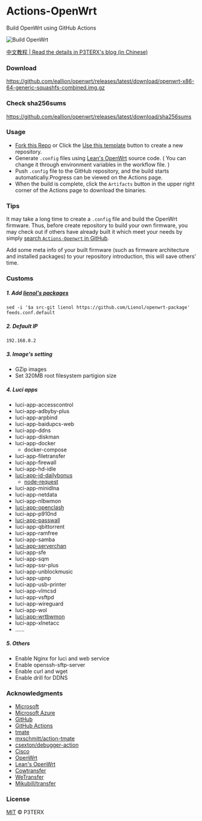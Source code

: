 # Actions-OpenWrt

Build OpenWrt using GitHub Actions

![Build OpenWrt](https://github.com/eallion/openwrt/workflows/Build%20OpenWrt/badge.svg)

[中文教程 | Read the details in P3TERX's blog (in Chinese)](https://p3terx.com/archives/build-openwrt-with-github-actions.html)

### Download

<https://github.com/eallion/openwrt/releases/latest/download/openwrt-x86-64-generic-squashfs-combined.img.gz>

### Check sha256sums

<https://github.com/eallion/openwrt/releases/latest/download/sha256sums>

### Usage

- [Fork this Repo](https://github.com/eallion/openwrt) or Click the [Use this template](https://github.com/P3TERX/Actions-OpenWrt/generate) button to create a new repository.
- Generate `.config` files using [Lean's OpenWrt](https://github.com/coolsnowwolf/lede) source code. ( You can change it through environment variables in the workflow file. )
- Push `.config` file to the GitHub repository, and the build starts automatically.Progress can be viewed on the Actions page.
- When the build is complete, click the `Artifacts` button in the upper right corner of the Actions page to download the binaries.

### Tips

It may take a long time to create a `.config` file and build the OpenWrt firmware. Thus, before create repository to build your own firmware, you may check out if others have already built it which meet your needs by simply [search `Actions-Openwrt` in GitHub](https://github.com/search?q=Actions-openwrt).

Add some meta info of your built firmware (such as firmware architecture and installed packages) to your repository introduction, this will save others' time.

### Customs

##### 1. Add [lienol's packages](https://github.com/Lienol/openwrt-package)
```
sed -i '$a src-git lienol https://github.com/Lienol/openwrt-package' feeds.conf.default
```

##### 2. Default IP
```
192.168.0.2
```

##### 3. Image's setting
- GZip images	
- Set 320MB root filesystem partigion size

##### 4. Luci apps
- luci-app-accesscontrol	
- luci-app-adbyby-plus	
- luci-app-arpbind	
- luci-app-baidupcs-web	
- luci-app-ddns	
- luci-app-diskman	
- luci-app-docker	
  - docker-compose
- luci-app-filetransfer	
- luci-app-firewall	
- luci-app-hd-idle	
- [luci-app-jd-dailybonus](https://github.com/jerrykuku/luci-app-jd-dailybonus.git)
  - [node-request](https://github.com/jerrykuku/node-request.git)
- luci-app-minidlna	
- luci-app-netdata	
- luci-app-nlbwmon	
- [luci-app-openclash](https://github.com/vernesong/OpenClash.git)
- luci-app-p910nd	
- [luci-app-passwall](https://github.com/Lienol/openwrt-package)
- luci-app-qbittorrent	
- luci-app-ramfree	
- luci-app-samba	
- [luci-app-serverchan](https://github.com/tty228/luci-app-serverchan.git)
- luci-app-sfe	
- luci-app-sqm	
- luci-app-ssr-plus	
- luci-app-unblockmusic	
- luci-app-upnp	
- luci-app-usb-printer	
- luci-app-vlmcsd	
- luci-app-vsftpd	
- luci-app-wireguard	
- luci-app-wol	
- [luci-app-wrtbwmon](https://github.com/brvphoenix/luci-app-wrtbwmon.git)
- luci-app-xlnetacc
- ……

##### 5. Others
- Enable Nginx for luci and web service
- Enable openssh-sftp-server
- Enable curl and wget
- Enable drill for DDNS

### Acknowledgments

- [Microsoft](https://www.microsoft.com)
- [Microsoft Azure](https://azure.microsoft.com)
- [GitHub](https://github.com)
- [GitHub Actions](https://github.com/features/actions)
- [tmate](https://github.com/tmate-io/tmate)
- [mxschmitt/action-tmate](https://github.com/mxschmitt/action-tmate)
- [csexton/debugger-action](https://github.com/csexton/debugger-action)
- [Cisco](https://www.cisco.com/)
- [OpenWrt](https://github.com/openwrt/openwrt)
- [Lean's OpenWrt](https://github.com/coolsnowwolf/lede)
- [Cowtransfer](https://cowtransfer.com)
- [WeTransfer](https://wetransfer.com/)
- [Mikubill/transfer](https://github.com/Mikubill/transfer)

### License

[MIT](https://github.com/P3TERX/Actions-OpenWrt/blob/master/LICENSE) © P3TERX
